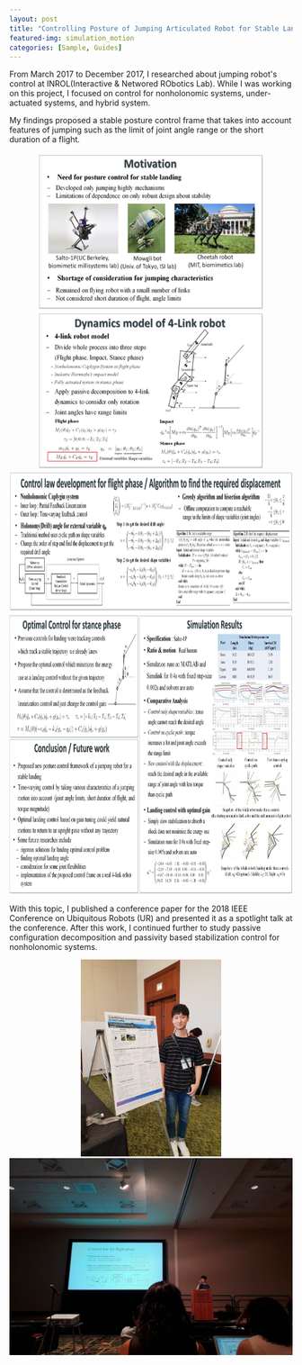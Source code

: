 ```yaml
---
layout: post
title: "Controlling Posture of Jumping Articulated Robot for Stable Landing"
featured-img: simulation_motion
categories: [Sample, Guides]
---
```


From March 2017 to December 2017, I researched about jumping robot's control at INROL(Interactive & Networed RObotics Lab). While I was working on this project, I focused on control for nonholonomic systems, under-actuated systems, and hybrid system. 

My findings proposed a stable posture control frame that takes into account features of jumping such as the limit of joint angle range or the short duration of a flight.

<p align="center">
<img src="/assets/jumping/poster1.jpg"  alt="poster1" width="400" height="280">  <img src="/assets/jumping/poster2.jpg" width="400" height="280">


<img src="/assets/jumping/poster3.jpg"  alt="poster3" width="800" height="250"> 

<img src="/assets/jumping/poster456.jpg" width="800" height="500">
</p>

With this topic, I published a conference paper for the 2018 IEEE Conference on Ubiquitous Robots (UR) and presented it as a spotlight talk at the conference. After this work, I continued further to study passive configuration decomposition and passivity based stabilization control for nonholonomic systems. 

<p align="center">
<img src="/assets/jumping/ur1.jpg" width="250" height="350"> <img src="/assets/jumping/ur2.jpg" width="550" height="350">
</p>

